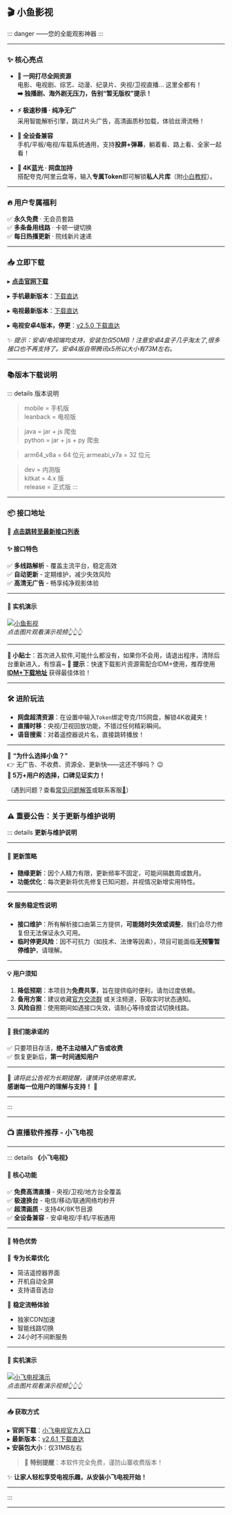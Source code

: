 ## 🎬 **小鱼影视**  
::: danger ——您的全能观影神器
::: 

---

### ✨ **核心亮点**  
- **🎥 一网打尽全网资源**  
  电影、电视剧、综艺、动漫、纪录片、央视/卫视直播... 这里全都有！  
  **➡️ 独播剧、海外剧无压力，告别“暂无版权”提示！**  

- **⚡ 极速秒播 · 纯净无广**  
  采用智能解析引擎，跳过片头广告，高清画质秒加载，体验丝滑流畅！  

- **📱 全设备兼容**  
  手机/平板/电视/车载系统通用，支持**投屏+弹幕**，躺着看、路上看、全家一起看！  

- **💎 4K蓝光 · 网盘加持**  
  搭配夸克/阿里云盘等，输入**专属Token**即可解锁**私人片库**（附[小白教程](https://yf1688.top/916)）。  

---

### 🔥 **用户专属福利**  
✅ **永久免费** · 无会员套路  
✅ **多条备用线路** · 卡顿一键切换  
✅ **每日热播更新** · 院线新片速递  

---

### 📥 **立即下载**  

▸ **[点击官网下载](https://yf1688.top/1115)**  

▸ **手机最新版本**：[下载直达](https://cdn09022024.gitlink.org.cn/api/v1/repos/yf1688/box/raw/master/Release/apk/release/mobile-python-arm64_v8a.apk) 


▸ **电视最新版本**：[下载直达](https://cdn09022024.gitlink.org.cn/api/v1/repos/yf1688/box/raw/master/Release/apk/release/leanback-python-armeabi_v7a.apk)

▸ **电视安卓4版本，停更**：[v2.5.0 下载直达](https://cdn09022024.gitlink.org.cn/api/v1/repos/yf1688/box/raw/master/Release/apk/kitkat/leanback.apk)

✨ *提示：安卓/电视端均支持，安装包仅50MB！注意安卓4盒子几乎淘太了,很多接口也不再支持了。安卓4版自带腾讯x5所以大小有73M左右。*  

---

### **📚版本下载说明**

::: details 版本说明
> mobile = 手机版  
> leanback = 电视版

> java = jar + js 爬虫  
> python = jar + js + py 爬虫

> arm64_v8a = 64 位元
> armeabi_v7a = 32 位元

> dev = 内测版  
> kitkat = 4.x 版  
> release = 正式版
:::

---
### **📦 接口地址**

🔗 **[点击跳转至最新接口列表](https://yf1688.top/jiekou/)**  

#### **✨ 接口特色**  
✅ **多线路解析** - 覆盖主流平台，稳定高效  
✅ **自动更新** - 定期维护，减少失效风险  
✅ **高清无广告** - 畅享纯净观影体验  

---
#### 🎥 **实机演示**  
[![小鱼影视](https://4645.kstore.space/MP4/xyys.png)](https://4645.kstore.space/MP4/xyys.mp4)  
*点击图片观看演示视频👆👆👆*

---

**📌 小贴士**：首次进入软件,可能什么都没有，如果你不会用，请退出程序，清除后台重新进入，有惊喜~
**🌟 提示**：快速下载影片资源需配合IDM+使用，推荐使用 **[IDM+下载地址](https://www.123pan.com/s/uGUzVv-bUb3v.html)** 获得最佳体验！

---



### 🛠️ **进阶玩法**  
- **网盘超清资源**：在设置中输入`Token`绑定夸克/115网盘，解锁4K收藏夹！  
- **直播时移**：央视/卫视回放功能，不错过任何精彩瞬间。  
- **语音搜索**：对着遥控器说片名，直接跳转播放！  

---

💬 **“为什么选择小鱼？”**  
👉 无广告、不收费、资源全、更新快——这还不够吗？ 😉  
**🌟 5万+用户的选择，口碑见证实力！**  

（遇到问题？查看[常见问题解答](/blog/小鱼影视必看技巧)或联系客服[📧](https://yf1688.top/wo)）  


---

### ⚠️ **重要公告：关于更新与维护说明**

::: details  **更新与维护说明**

---
#### 🔄 **更新策略**  
- **随缘更新**：因个人精力有限，更新频率不固定，可能间隔数周或数月。  
- **功能优化**：每次更新将优先修复已知问题，并视情况新增实用特性。  

---

#### 🛠️ **服务稳定性说明**  
- **接口维护**：所有解析接口由第三方提供，**可能随时失效或调整**，我们会尽力修复但无法保证永久可用。  
- **临时停更风险**：因不可抗力（如技术、法律等因素），项目可能面临**无预警暂停维护**，请理解。  

---

#### 💡 **用户须知**  
1. **降低预期**：本项目为**免费共享**，旨在提供临时便利，请勿过度依赖。  
2. **备用方案**：建议收藏[官方交流群](https://t.me/xxx) 或关注频道，获取实时状态通知。  
3. **风险自担**：使用期间如遇接口失效，请耐心等待或尝试切换线路。  

---

#### 🌟 **我们能承诺的**  
✅ 只要项目存活，**绝不主动植入广告或收费**  
✅ 恢复更新后，**第一时间通知用户**  

---

📌 *请将此公告视为长期提醒，谨慎评估使用需求。*  
**感谢每一位用户的理解与支持！** 🙏

---

:::

---

### 📺 **直播软件推荐 - 小飞电视**  

---
::: details **《小飞电视》**

#### 🎯 **核心功能**  
✅ **免费高清直播** - 央视/卫视/地方台全覆盖  
✅ **极速换台** - 电信/移动/联通网络均秒开  
✅ **超清画质** - 支持4K/8K节目源  
✅ **全设备兼容** - 安卓电视/手机/平板通用  

---

#### 🌟 **特色优势**  
🔹 **专为长辈优化**  
- 简洁遥控器界面  
- 开机自动全屏  
- 支持语音选台  

🔹 **稳定流畅体验**  
- 独家CDN加速  
- 智能线路切换  
- 24小时不间断服务  
---

#### 🎥 **实机演示**  
[![小飞电视演示](https://4645.kstore.space/MP4/cctv.jpg)](https://4645.kstore.space/MP4/CCTV1.mp4)  
*点击图片观看演示视频👆👆👆*

---

#### 📥 **获取方式**  
▸ **官网下载**：[小飞电视官方入口](https://y977.com/tv/)  
▸ **最新版本**：[v2.6.1 下载直达](https://y977.com/d/)  
▸ **安装包大小**：仅31MB左右

> 🎁 **特别提醒**：本软件完全免费，谨防山寨收费版本！  

✨ **让家人轻松享受电视乐趣，从安装小飞电视开始！**

---

::: 

  
---






